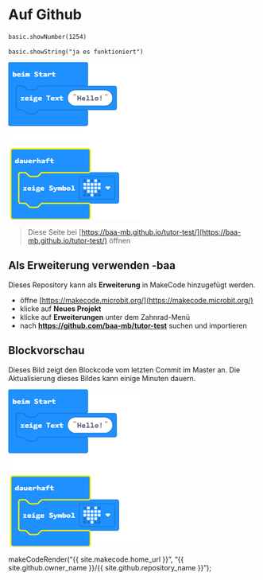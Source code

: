 # Auf Github

```blocks
basic.showNumber(1254)
```

```blocks
basic.showString("ja es funktioniert")
```


![Eine gerenderte Ansicht der Blöcke](https://github.com/baa-mb/tutor-test/raw/master/.github/makecode/blocks.png)

> Diese Seite bei [https://baa-mb.github.io/tutor-test/](https://baa-mb.github.io/tutor-test/) öffnen

## Als Erweiterung verwenden -baa

Dieses Repository kann als **Erweiterung** in MakeCode hinzugefügt werden.

* öffne [https://makecode.microbit.org/](https://makecode.microbit.org/)
* klicke auf **Neues Projekt**
* klicke auf **Erweiterungen** unter dem Zahnrad-Menü
* nach **https://github.com/baa-mb/tutor-test** suchen und importieren


## Blockvorschau

Dieses Bild zeigt den Blockcode vom letzten Commit im Master an.
Die Aktualisierung dieses Bildes kann einige Minuten dauern.

![Eine gerenderte Ansicht der Blöcke](https://github.com/baa-mb/tutor-test/raw/master/.github/makecode/blocks.png)

makeCodeRender(“{{ site.makecode.home_url }}”, “{{ site.github.owner_name }}/{{ site.github.repository_name }}”);

<!--stackedit_data:
eyJoaXN0b3J5IjpbLTIwODYyNzQxOTAsMTU4NDY3MjQ5NCwtMT
c5OTUwMTg4MCw5MDc5MDYxNTRdfQ==
-->